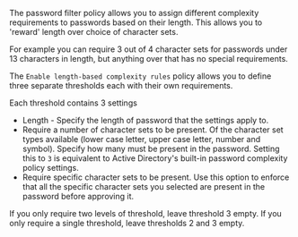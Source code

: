 The password filter policy allows you to assign different complexity requirements to passwords based on their length. This allows you to 'reward' length over choice of character sets.

For example you can require 3 out of 4 character sets for passwords under 13 characters in length, but anything over that has no special requirements.

The `Enable length-based complexity rules` policy allows you to define three separate thresholds each with their own requirements.

Each threshold contains 3 settings
* Length - Specify the length of password that the settings apply to.
* Require a number of character sets to be present. Of the character set types available (lower case letter, upper case letter, number and symbol). Specify how many must be present in the password. Setting this to `3` is equivalent to Active Directory's built-in password complexity policy settings.
* Require specific character sets to be present. Use this option to enforce that all the specific character sets you selected are present in the password before approving it.

If you only require two levels of threshold, leave threshold 3 empty. If you only require a single threshold, leave thresholds 2 and 3 empty.

